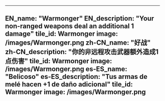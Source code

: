 ---

EN_name: "Warmonger"
EN_description: "Your non-ranged weapons deal an additional 1 damage"
tile_id: Warmonger
image: /images/Warmonger.png
zh-CN_name: "好战"
zh-CN_description: "你的非远程攻击武器额外造成1点伤害"
tile_id: Warmonger
image: /images/Warmonger.png
es-ES_name: "Belicoso"
es-ES_description: "Tus armas de melé hacen +1 de daño adicional"
tile_id: Warmonger
image: /images/Warmonger.png
---